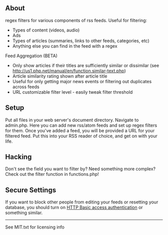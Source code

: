 About
-----
regex filters for various components of rss feeds. Useful for filtering:
* Types of content (videos, audio)
* Ads
* Types of articles (summaries, links to other feeds, categories, etc)
* Anything else you can find in the feed with a regex

Feed Aggregation (BETA)
* Only show articles if their titles are sufficiently similar or dissimilar (see http://us1.php.net/manual/en/function.similar-text.php)
* Article similarity rating shown after article title
* Useful for only getting major news events or filtering out duplicates across feeds
* URL customizable filter level - easily tweak filter threshold

Setup
-----
Put all files in your web server's document directory.
Navigate to admin.php. Here you can add new rss/atom feeds and set up regex filters for them.
Once you've added a feed, you will be provided a URL for your filtered feed. Put this into your RSS reader of choice, and get on with your life.

Hacking
-------
Don't see the field you want to filter by? Need something more complex? Check out the filter function in functions.php!

Secure Settings
---------------
If you want to block other people from editing your feeds or resetting your database, you should turn on [HTTP Basic access authentication](https://en.wikipedia.org/wiki/Basic_access_authentication) or something similar.

*****************
See MIT.txt for licensing info
